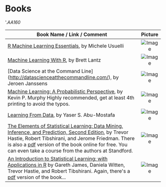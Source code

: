 # Books

'._AA160_


| Book Name / Link / Comment | Picture |
|--------------------------------------------|:-------------------------------------------------------------------:|
| [R Machine Learning Essentials](http://www.amazon.com/Machine-Learning-Essentials-Michele-Usuelli/dp/178398774X), by Michele Usuelli  | ![Image](http://ecx.images-amazon.com/images/I/51er3ZCx%2BLL.jpg) |
| [Machine Learning With R](http://www.amazon.com/Machine-Learning-R-Brett-Lantz/dp/1782162143), by Brett Lantz  | ![Image](http://ecx.images-amazon.com/images/I/518PBAYk%2BxL.jpg) |
| [Data Science at the Command Line] (http://datascienceatthecommandline.com/), by Jeroen Janssens  | ![Image](http://ecx.images-amazon.com/images/I/51422LN6yML.jpg) |
| [Machine Learning: A Probabilistic Perspective](http://www.amazon.com/Machine-Learning-Probabilistic-Perspective-Computation/dp/0262018020/), by Kevin P. Murphy  Highly recommended, get at least 4th printing to avoid the typos. | ![Image](http://ecx.images-amazon.com/images/I/41IsY16f9PL.jpg) |
| [Learning From Data](http://www.amazon.com/Learning-Data-Yaser-S-Abu-Mostafa/dp/1600490069/), by Yaser S. Abu-Mostafa  | ![Image](http://ecx.images-amazon.com/images/I/41%2B9AHJZt2L.jpg) |
| [The Elements of Statistical Learning: Data Mining, Inference, and Prediction, Second Edition](http://www.amazon.com/Elements-Statistical-Learning-Prediction-Statistics/dp/0387848576/), by Trevor Hastie, Robert Tibshirani, and Jerome Friedman.  There is also a [pdf](http://web.stanford.edu/~hastie/local.ftp/Springer/OLD/ESLII_print4.pdf) version of the book online for free.  You can even take a course from the authors at Standford. | ![Image](http://ecx.images-amazon.com/images/I/41LeU3HcBdL.jpg) |
| [An Introduction to Statistical Learning: with Applications in R](http://www.amazon.com/Introduction-Statistical-Learning-Applications-Statistics/dp/1461471370/) by Gareth James, Daniela Witten, Trevor Hastie, and Robert Tibshirani.  Again, there's a [pdf](http://www-bcf.usc.edu/~gareth/ISL/ISLR%20Fourth%20Printing.pdf) version of the book... | ![Image](http://ecx.images-amazon.com/images/I/41PwrSEJZ9L.jpg) |
